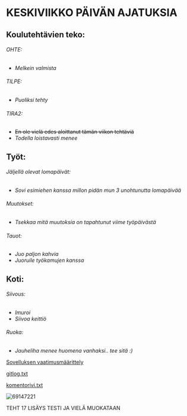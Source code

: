 # KESKIVIIKKO PÄIVÄN AJATUKSIA

## Koulutehtävien teko:

###### OHTE:
  - *Melkein valmista*
###### TILPE:
  - *Puoliksi tehty*
###### TIRA2:
  - ~~En ole vielä edes aloittanut tämän viikon tehtäviä~~
  - *Todella loistavasti menee*


## Työt:

###### Jäljellä olevat lomapäivät:
  - *Sovi esimiehen kanssa millon pidän mun 3 unohtunutta lomapäivää*
###### Muutokset:
  - *Tsekkaa mitä muutoksia on tapahtunut viime työpäivästä*
###### Tauot:
  - *Juo paljon kahvia*
  - *Juoruile työkamujen kanssa*

## Koti:

###### Siivous:
  - *Imuroi*
  - *Siivoa keittiö*
###### Ruoka:
  - *Jauheliha menee huomena vanhaksi.. tee sitä :)*

[Sovelluksen vaatimusmäärittely](https://github.com/henniseppis/ot-harjoitustyo/blob/master/dokumentaatio/vaatimusmaarittely.md)


[gitlog.txt](https://github.com/henniseppis/ot-harjoitustyo/blob/master/laskarit/viikko1/gitlog.txt)  

[komentorivi.txt](https://github.com/henniseppis/ot-harjoitustyo/blob/master/laskarit/viikko1/komentorivi.txt)


![69147221](https://user-images.githubusercontent.com/104835482/199450705-fec19324-52af-4bb7-9682-1273f3ce5c57.jpg)

TEHT 17 LISÄYS TESTI
JA VIELÄ MUOKATAAN 
